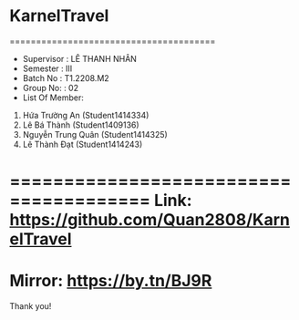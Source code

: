 # KarnelTravel
=======================================
+ Supervisor : LÊ THANH NHÂN
+ Semester : III
+ Batch No : T1.2208.M2
+ Group No: : 02
+ List Of Member:
1. Hứa Trường An (Student1414334)
2. Lê Bá Thành (Student1409136)
3. Nguyễn Trung Quân (Student1414325)
4. Lê Thành Đạt (Student1414243)
   
=======================================
Link: 
https://github.com/Quan2808/KarnelTravel
=======================================
Mirror: 
https://by.tn/BJ9R
=======================================
Thank you!
